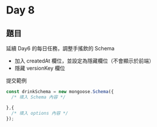 # Day 8

## 題目

延續 Day6 的每日任務，調整手搖飲的 Schema 
- 加入 createdAt 欄位，並設定為隱藏欄位（不會顯示於前端）
- 隱藏 versionKey 欄位

提交範例

```javascript
const drinkSchema = new mongoose.Schema({  
  /* 填入 Schema 內容 */

},{
  /* 填入 options 內容 */
});
```